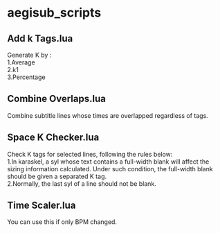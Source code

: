 # aegisub_scripts

## Add k Tags.lua  
Generate K by :  
1.Average  
2.k1  
3.Percentage

## Combine Overlaps.lua  
Combine subtitle lines whose times are overlapped regardless of tags.  

## Space K Checker.lua
Check K tags for selected lines, following the rules below:  
1.In karaskel, a syl whose text contains a full-width blank will affect the sizing information calculated.
Under such condition, the full-width blank should be given a separated K tag.  
2.Normally, the last syl of a line should not be blank.  


## Time Scaler.lua  
You can use this if only BPM changed.  
